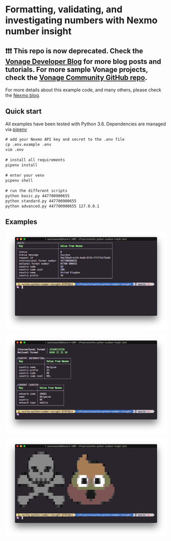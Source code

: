 # Formatting, validating, and investigating numbers with Nexmo number insight

## ❗❗❗ **This repo is now deprecated. Check the [Vonage Developer Blog](https://developer.vonage.com/en/blog) for more blog posts and tutorials. For more sample Vonage projects, check the [Vonage Community GitHub repo](https://github.com/Vonage-Community).**

For more details about this example code, and many others, please check the [Nexmo blog](https://www.nexmo.com/blog/category/developer/).

## Quick start

All examples have been tested with Python 3.6. Dependencies are managed via [pipenv](http://pipenv.readthedocs.io/en/latest/)

    # add your Nexmo API key and secret to the .env file
    cp .env.example .env
    vim .env

    # install all requirements
    pipenv install

    # enter your venv
    pipenv shell

    # run the different scripts
    python basic.py 447700900655
    python standard.py 447700900655
    python advanced.py 447700900655 127.0.0.1

## Examples

![python basic.py NUMBER](basic.png)

![python standard.py NUMBER](standard.png)

![python advanced.py NUMBER IP](advanced.png)
